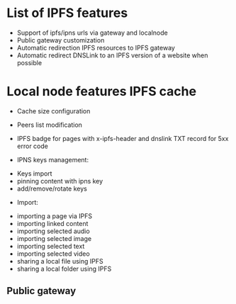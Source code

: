 # List of IPFS features

- Support of ipfs/ipns urls via gateway and localnode
- Public gateway customization
- Automatic redirection IPFS resources to IPFS gateway
- Automatic redirect DNSLink to an IPFS version of a website when possible

# Local node features IPFS cache

- Cache size configuration
- Peers list modification
- IPFS badge for pages with x-ipfs-header and dnslink TXT record for 5xx error code

- IPNS keys management:
* Keys import
* pinning content with ipns key
* add/remove/rotate keys

- Import:
* importing a page via IPFS
* importing linked content
* importing selected audio
* importing selected image
* importing selected text
* importing selected video
* sharing a local file using IPFS
* sharing a local folder using IPFS

## Public gateway